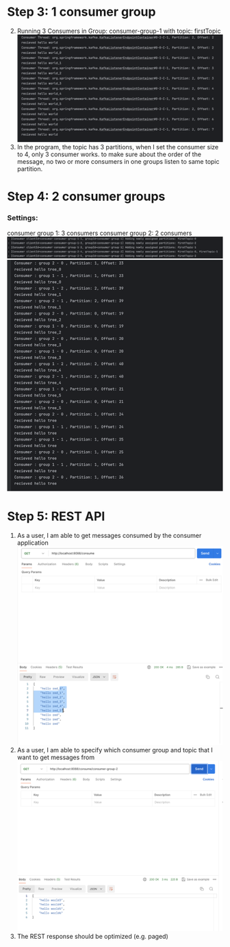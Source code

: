 # Step 3: 1 consumer group
2. Running 3 Consumers in Group: consumer-group-1 with topic: firstTopic
   ![image](../Coding/hw50_Kafka/kafkaConsume.png)
2. In the program, the topic has 3 partitions, when I set the consumer size to 4, only 3 consumer works.
   to make sure about the order of the message, no two or more consumers in one groups listen to same topic partition.
# Step 4: 2 consumer groups
### Settings:
consumer group 1: 3 consumers
consumer group 2: 2 consumers
![image](../Coding/hw50_Kafka/2group_1.png)
![image](../Coding/hw50_Kafka/2group_2.png)

# Step 5: REST API
1. As a user, I am able to get messages consumed by the consumer application
   ![image](../Coding/hw50_Kafka/restful1.png)
2. As a  user, I am able to specify which consumer group and topic that I want to get messages from
   ![image](../Coding/hw50_Kafka/restful2.png)
3. The REST response should be optimized (e.g. paged)